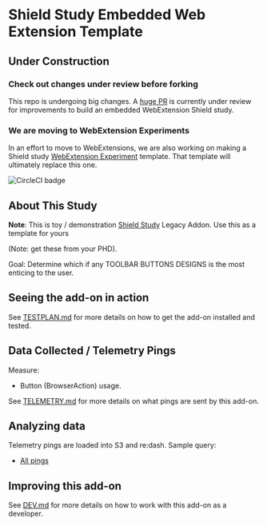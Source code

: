 # Shield Study Embedded Web Extension Template

## Under Construction

### Check out changes under review before forking

This repo is undergoing big changes. A [huge PR](https://github.com/mozilla/shield-studies-addon-template/pull/49) is currently under review for improvements to build an embedded WebExtension Shield study.

### We are moving to WebExtension Experiments

In an effort to move to WebExtensions, we are also working on making a Shield study [WebExtension Experiment](https://firefox-source-docs.mozilla.org/toolkit/components/extensions/webextensions/index.html) template. That template will ultimately replace this one.

![CircleCI badge](https://img.shields.io/circleci/project/github/mozilla/shield-studies-addon-template/master.svg?label=CircleCI)

## About This Study

**Note**: This is toy / demonstration [Shield Study](https://wiki.mozilla.org/Firefox/Shield/Shield_Studies) Legacy Addon. Use this as a template for yours

(Note: get these from your PHD).

Goal: Determine which if any TOOLBAR BUTTONS DESIGNS is the most enticing to the user.

## Seeing the add-on in action

See [TESTPLAN.md](./TESTPLAN.md) for more details on how to get the add-on installed and tested.

## Data Collected / Telemetry Pings

Measure:

* Button (BrowserAction) usage.

See [TELEMETRY.md](./TELEMETRY.md) for more details on what pings are sent by this add-on.

## Analyzing data

Telemetry pings are loaded into S3 and re:dash. Sample query:

* [All pings](https://sql.telemetry.mozilla.org/queries/{#your-id}/source#table)

## Improving this add-on

See [DEV.md](./DEV.md) for more details on how to work with this add-on as a developer.
